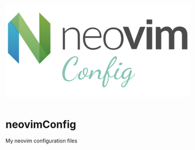 <center>
<a href="https://awesomewm.org/">
<img src="./project/projectLogo.png" alt="neovim config"></img>
</a>
</center>
<br>

# neovimConfig
My neovim configuration files
